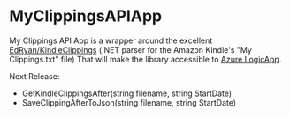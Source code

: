 # MyClippingsAPIApp

My Clippings API App is a wrapper around the excellent [EdRyan/KindleClippings](https://github.com/EdRyan/KindleClippings) (.NET parser for the Amazon Kindle's "My Clippings.txt" file)
That will make the library accessible to [Azure LogicApp](https://azure.microsoft.com/en-us/services/app-service/logic/).

Next Release:
 - GetKindleClippingsAfter(string filename, string StartDate)
 - SaveClippingAfterToJson(string filename, string StartDate)
